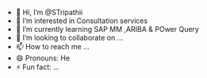 - 👋 Hi, I’m @STripathii
- 👀 I’m interested in Consultation services
- 🌱 I’m currently learning SAP MM ,ARIBA & POwer Query
- 💞️ I’m looking to collaborate on ...
- 📫 How to reach me ...
- 😄 Pronouns: He
- ⚡ Fun fact: ...

<!---
STripathii/STripathii is a ✨ special ✨ repository because its `README.md` (this file) appears on your GitHub profile.
You can click the Preview link to take a look at your changes.
--->

